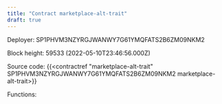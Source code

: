 ```yaml
---
title: "Contract marketplace-alt-trait"
draft: true
---
```

Deployer: SP1PHVM3NZYRGJWANWY7G61YMQFATS2B6ZM09NKM2


 



Block height: 59533 (2022-05-10T23:46:56.000Z)

Source code: {{<contractref "marketplace-alt-trait" SP1PHVM3NZYRGJWANWY7G61YMQFATS2B6ZM09NKM2 marketplace-alt-trait>}}

Functions:


